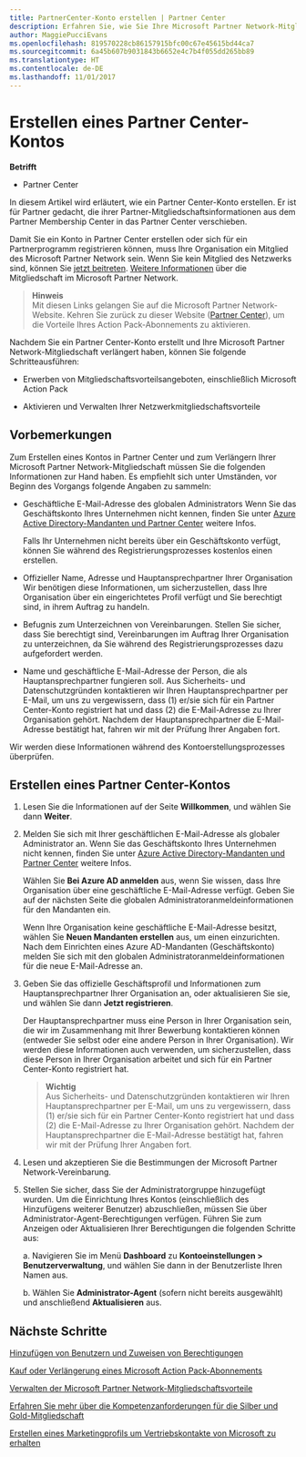 ```yaml
---
title: PartnerCenter-Konto erstellen | Partner Center
description: Erfahren Sie, wie Sie Ihre Microsoft Partner Network-Mitgliedschaft, -Angebot und -Vorteile im Partner Center verwalten.
author: MaggiePucciEvans
ms.openlocfilehash: 819570228cb86157915bfc00c67e45615bd44ca7
ms.sourcegitcommit: 6a45b607b9031843b6652e4c7b4f055dd265bb89
ms.translationtype: HT
ms.contentlocale: de-DE
ms.lasthandoff: 11/01/2017
---
```

# <a name="create-a-partner-center-account"></a>Erstellen eines Partner Center-Kontos

**Betrifft**

-   Partner Center


In diesem Artikel wird erläutert, wie ein Partner Center-Konto erstellen. Er ist für Partner gedacht, die ihrer Partner-Mitgliedschaftsinformationen aus dem Partner Membership Center in das Partner Center verschieben. 

Damit Sie ein Konto in Partner Center erstellen oder sich für ein Partnerprogramm registrieren können, muss Ihre Organisation ein Mitglied des Microsoft Partner Network sein. Wenn Sie kein Mitglied des Netzwerks sind, können Sie [jetzt beitreten](https://partners.microsoft.com/PartnerProgram/simplifiedenrollment.aspx). [Weitere Informationen](https://partner.microsoft.com/membership) über die Mitgliedschaft im Microsoft Partner Network.  

>**Hinweis**<br> Mit diesen Links gelangen Sie auf die Microsoft Partner Network-Website. Kehren Sie zurück zu dieser Website ([Partner Center](https://partnercenter.microsoft.com/partner/home)), um die Vorteile Ihres Action Pack-Abonnements zu aktivieren.

Nachdem Sie ein Partner Center-Konto erstellt und Ihre Microsoft Partner Network-Mitgliedschaft verlängert haben, können Sie folgende Schritteausführen:

-   Erwerben von Mitgliedschaftsvorteilsangeboten, einschließlich Microsoft Action Pack 

-   Aktivieren und Verwalten Ihrer Netzwerkmitgliedschaftsvorteile

## <a name="before-you-begin"></a>Vorbemerkungen

Zum Erstellen eines Kontos in Partner Center und zum Verlängern Ihrer Microsoft Partner Network-Mitgliedschaft müssen Sie die folgenden Informationen zur Hand haben. Es empfiehlt sich unter Umständen, vor Beginn des Vorgangs folgende Angaben zu sammeln:

-   Geschäftliche E-Mail-Adresse des globalen Administrators Wenn Sie das Geschäftskonto Ihres Unternehmen nicht kennen, finden Sie unter [Azure Active Directory-Mandanten und Partner Center](azure-active-directory-tenants-and-partner-center.md) weitere Infos.

    Falls Ihr Unternehmen nicht bereits über ein Geschäftskonto verfügt, können Sie während des Registrierungsprozesses kostenlos einen erstellen. 

-   Offizieller Name, Adresse und Hauptansprechpartner Ihrer Organisation Wir benötigen diese Informationen, um sicherzustellen, dass Ihre Organisation über ein eingerichtetes Profil verfügt und Sie berechtigt sind, in ihrem Auftrag zu handeln. 

-   Befugnis zum Unterzeichnen von Vereinbarungen. Stellen Sie sicher, dass Sie berechtigt sind, Vereinbarungen im Auftrag Ihrer Organisation zu unterzeichnen, da Sie während des Registrierungsprozesses dazu aufgefordert werden.

-   Name und geschäftliche E-Mail-Adresse der Person, die als Hauptansprechpartner fungieren soll. Aus Sicherheits- und Datenschutzgründen kontaktieren wir Ihren Hauptansprechpartner per E-Mail, um uns zu vergewissern, dass (1) er/sie sich für ein Partner Center-Konto registriert hat und dass (2) die E-Mail-Adresse zu Ihrer Organisation gehört. Nachdem der Hauptansprechpartner die E-Mail-Adresse bestätigt hat, fahren wir mit der Prüfung Ihrer Angaben fort.

Wir werden diese Informationen während des Kontoerstellungsprozesses überprüfen. 
 
## <a name="create-a-partner-center-account"></a>Erstellen eines Partner Center-Kontos

1.  Lesen Sie die Informationen auf der Seite **Willkommen**, und wählen Sie dann **Weiter**.

2.  Melden Sie sich mit Ihrer geschäftlichen E-Mail-Adresse als globaler Administrator an. Wenn Sie das Geschäftskonto Ihres Unternehmen nicht kennen, finden Sie unter [Azure Active Directory-Mandanten und Partner Center](azure-active-directory-tenants-and-partner-center.md) weitere Infos.

    Wählen Sie **Bei Azure AD anmelden** aus, wenn Sie wissen, dass Ihre Organisation über eine geschäftliche E-Mail-Adresse verfügt. Geben Sie auf der nächsten Seite die globalen Administratoranmeldeinformationen für den Mandanten ein. 

    Wenn Ihre Organisation keine geschäftliche E-Mail-Adresse besitzt, wählen Sie **Neuen Mandanten erstellen** aus, um einen einzurichten. Nach dem Einrichten eines Azure AD-Mandanten (Geschäftskonto) melden Sie sich mit den globalen Administratoranmeldeinformationen für die neue E-Mail-Adresse an.

3.  Geben Sie das offizielle Geschäftsprofil und Informationen zum Hauptansprechpartner Ihrer Organisation an, oder aktualisieren Sie sie, und wählen Sie dann **Jetzt registrieren**. 

    Der Hauptansprechpartner muss eine Person in Ihrer Organisation sein, die wir im Zusammenhang mit Ihrer Bewerbung kontaktieren können (entweder Sie selbst oder eine andere Person in Ihrer Organisation). Wir werden diese Informationen auch verwenden, um sicherzustellen, dass diese Person in Ihrer Organisation arbeitet und sich für ein Partner Center-Konto registriert hat.

    >**Wichtig**<br> Aus Sicherheits- und Datenschutzgründen kontaktieren wir Ihren Hauptansprechpartner per E-Mail, um uns zu vergewissern, dass (1) er/sie sich für ein Partner Center-Konto registriert hat und dass (2) die E-Mail-Adresse zu Ihrer Organisation gehört. Nachdem der Hauptansprechpartner die E-Mail-Adresse bestätigt hat, fahren wir mit der Prüfung Ihrer Angaben fort.

4.  Lesen und akzeptieren Sie die Bestimmungen der Microsoft Partner Network-Vereinbarung. 

5.  Stellen Sie sicher, dass Sie der Administratorgruppe hinzugefügt wurden. Um die Einrichtung Ihres Kontos (einschließlich des Hinzufügens weiterer Benutzer) abzuschließen, müssen Sie über Administrator-Agent-Berechtigungen verfügen. Führen Sie zum Anzeigen oder Aktualisieren Ihrer Berechtigungen die folgenden Schritte aus:

    a. Navigieren Sie im Menü **Dashboard** zu **Kontoeinstellungen > Benutzerverwaltung**, und wählen Sie dann in der Benutzerliste Ihren Namen aus. 

    b. Wählen Sie **Administrator-Agent** (sofern nicht bereits ausgewählt) und anschließend **Aktualisieren** aus. 

## <a name="next-steps"></a>Nächste Schritte

[Hinzufügen von Benutzern und Zuweisen von Berechtigungen](create-user-accounts-and-set-permissions.md)

[Kauf oder Verlängerung eines Microsoft Action Pack-Abonnements](mpn-get-action-pack.md)

[Verwalten der Microsoft Partner Network-Mitgliedschaftsvorteile](manage-your-partner-network-benefits.md)

[Erfahren Sie mehr über die Kompetenzanforderungen für die Silber und Gold-Mitgliedschaft](learn-about-competencies.md)

[Erstellen eines Marketingprofils um Vertriebskontakte von Microsoft zu erhalten](create-a-marketing-profile.md)